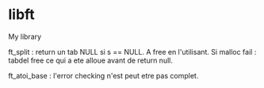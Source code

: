 # libft
My library

ft_split : return un tab NULL si s == NULL. A free en l'utilisant.
Si malloc fail : tabdel free ce qui a ete alloue avant de return null.

ft_atoi_base : l'error checking n'est peut etre pas complet.
